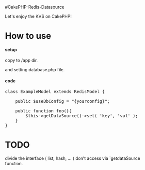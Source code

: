 #CakePHP-Redis-Datasource

Let's enjoy the KVS on CakePHP!

# How to use

#### setup

copy to /app dir.

and setting database.php file.

#### code

<pre>
class ExampleModel extends RedisModel {

	public $useDbConfig = "{yourconfig}";

	public function foo(){
		$this->getDataSource()->set( 'key', 'val' );
	}
}
</pre>


# TODO

divide the interface ( list, hash, … )
don't access via `getdataSource function.
